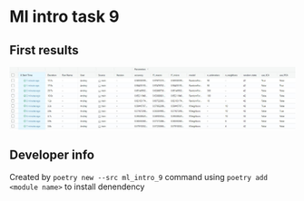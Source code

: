 # Ml intro task 9

## First results
![Results](screenshots/experiments1.JPG)

## Developer info 

Created by `poetry new --src ml_intro_9` command
using `poetry add <module name>` to install denendency